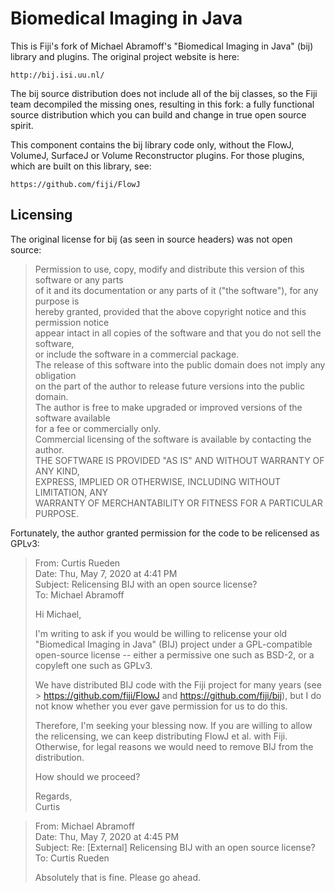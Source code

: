 # Biomedical Imaging in Java

This is Fiji's fork of Michael Abramoff's "Biomedical Imaging in Java" (bij)
library and plugins. The original project website is here:

    http://bij.isi.uu.nl/

The bij source distribution does not include all of the bij classes, so the
Fiji team decompiled the missing ones, resulting in this fork: a fully
functional source distribution which you can build and change in true open
source spirit.

This component contains the bij library code only, without the FlowJ, VolumeJ,
SurfaceJ or Volume Reconstructor plugins. For those plugins, which are built on
this library, see:

    https://github.com/fiji/FlowJ

## Licensing

The original license for bij (as seen in source headers) was not open source:

> Permission to use, copy, modify and distribute this version of this software or any parts  
> of it and its documentation or any parts of it ("the software"), for any purpose is  
> hereby granted, provided that the above copyright notice and this permission notice  
> appear intact in all copies of the software and that you do not sell the software,  
> or include the software in a commercial package.  
> The release of this software into the public domain does not imply any obligation  
> on the part of the author to release future versions into the public domain.  
> The author is free to make upgraded or improved versions of the software available  
> for a fee or commercially only.  
> Commercial licensing of the software is available by contacting the author.  
> THE SOFTWARE IS PROVIDED "AS IS" AND WITHOUT WARRANTY OF ANY KIND,  
> EXPRESS, IMPLIED OR OTHERWISE, INCLUDING WITHOUT LIMITATION, ANY  
> WARRANTY OF MERCHANTABILITY OR FITNESS FOR A PARTICULAR PURPOSE.

Fortunately, the author granted permission for the code to be relicensed as GPLv3:

> From: Curtis Rueden  
> Date: Thu, May 7, 2020 at 4:41 PM  
> Subject: Relicensing BIJ with an open source license?  
> To: Michael Abramoff
>
> Hi Michael,
>
> I'm writing to ask if you would be willing to relicense your old "Biomedical
> Imaging in Java" (BIJ) project under a GPL-compatible open-source license --
> either a permissive one such as BSD-2, or a copyleft one such as GPLv3.
>
> We have distributed BIJ code with the Fiji project for many years (see
    > https://github.com/fiji/FlowJ and https://github.com/fiji/bij), but I do
> not know whether you ever gave permission for us to do this.
>
> Therefore, I'm seeking your blessing now. If you are willing to allow the
> relicensing, we can keep distributing FlowJ et al. with Fiji. Otherwise, for
> legal reasons we would need to remove BIJ from the distribution.
>
> How should we proceed?
>
> Regards,  
> Curtis

> From: Michael Abramoff  
> Date: Thu, May 7, 2020 at 4:45 PM  
> Subject: Re: [External] Relicensing BIJ with an open source license?  
> To: Curtis Rueden
>
> Absolutely that is fine. Please go ahead.
